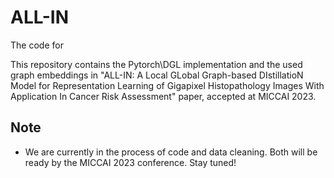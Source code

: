 # ALL-IN
The code for 

This repository contains the Pytorch\DGL implementation and the used graph embeddings in "ALL-IN: A Local GLobal Graph-based DIstillatioN Model for Representation Learning of Gigapixel Histopathology Images With Application In Cancer Risk Assessment" paper, accepted at MICCAI 2023.

## Note
- We are currently in the process of code and data cleaning. Both will be ready by the MICCAI 2023 conference. Stay tuned!
